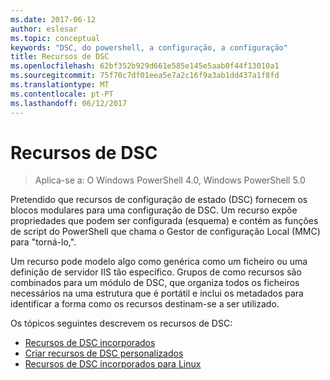 ```yaml
---
ms.date: 2017-06-12
author: eslesar
ms.topic: conceptual
keywords: "DSC, do powershell, a configuração, a configuração"
title: Recursos de DSC
ms.openlocfilehash: 62bf352b929d661e585e145e5aab0f44f13010a1
ms.sourcegitcommit: 75f70c7df01eea5e7a2c16f9a3ab1dd437a1f8fd
ms.translationtype: MT
ms.contentlocale: pt-PT
ms.lasthandoff: 06/12/2017
---
```

# <a name="dsc-resources"></a>Recursos de DSC

>Aplica-se a: O Windows PowerShell 4.0, Windows PowerShell 5.0

Pretendido que recursos de configuração de estado (DSC) fornecem os blocos modulares para uma configuração de DSC. Um recurso expõe propriedades que podem ser configurada (esquema) e contém as funções de script do PowerShell que chama o Gestor de configuração Local (MMC) para "torná-lo,".

Um recurso pode modelo algo como genérica como um ficheiro ou uma definição de servidor IIS tão específico.  Grupos de como recursos são combinados para um módulo de DSC, que organiza todos os ficheiros necessários na uma estrutura que é portátil e inclui os metadados para identificar a forma como os recursos destinam-se a ser utilizado.  

Os tópicos seguintes descrevem os recursos de DSC:

- [Recursos de DSC incorporados](builtInResource.md)
- [Criar recursos de DSC personalizados](authoringResource.md)
- [Recursos de DSC incorporados para Linux](lnxBuiltInResources.md)

